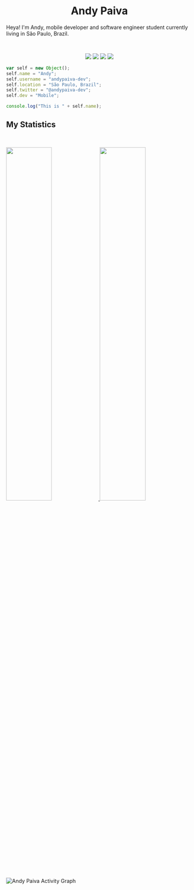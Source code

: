 <h1 align="center">
  <b>Andy Paiva</b>
</h1>

Heya! I'm Andy, mobile developer and software engineer student currently living in São Paulo, Brazil.

<br>

<p>
<div align="center">
  <img src="https://img.shields.io/badge/-iOS-d1a01f?style=for-the-badge&logo=ios&logoColor=d1a01f&labelColor=282828">
  <img src="https://img.shields.io/badge/-Swift-c58545?style=for-the-badge&logo=swift&logoColor=c58545&labelColor=282828">
  <img src="https://img.shields.io/badge/-Flutter-d1a01f?style=for-the-badge&logo=android&logoColor=d1a01f&labelColor=282828">
  <img src="https://img.shields.io/badge/-Dart-c58545?style=for-the-badge&logo=Kotlin&logoColor=c58545&labelColor=282828">
</div>
</p>

```javascript
var self = new Object();
self.name = "Andy";
self.username = "andypaiva-dev";
self.location = "São Paulo, Brazil";
self.twitter = "@andypaiva-dev";
self.dev = "Mobile";

console.log("This is " + self.name);
```

## My Statistics

<br/>
<p align="left">
  <a href="https://github.com/andypaiva-dev">
  <img width="49.5%" src="https://github-readme-stats.vercel.app/api?username=andypaiva-dev&show_icons=true&theme=gruvbox&hide_border=true" />
    <img width="49.5%" src="https://github-readme-streak-stats.herokuapp.com/?user=andypaiva-dev&theme=gruvbox&hide_border=true" />
  </a>
</p>
<br>

![Andy Paiva Activity Graph](https://activity-graph.herokuapp.com/graph?username=andypaiva-dev&custom_title=Andy%20Paiva%20Contribution%20Graph&theme=gruvbox&bg_color=282828&hide_border=true&line=d1a01f&point=c58545)




<!---
andypaiva-dev/andypaiva-dev is a ✨ special ✨ repository because its `README.md` (this file) appears on your GitHub profile.
You can click the Preview link to take a look at your changes.
--->

